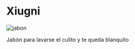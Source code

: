 # Xiugni 

![jabon](https://www.reviewbox.es/wp-content/uploads/2019/10/31-4-768x557.jpg)

Jabón para lavarse el culito y te queda blanquito 